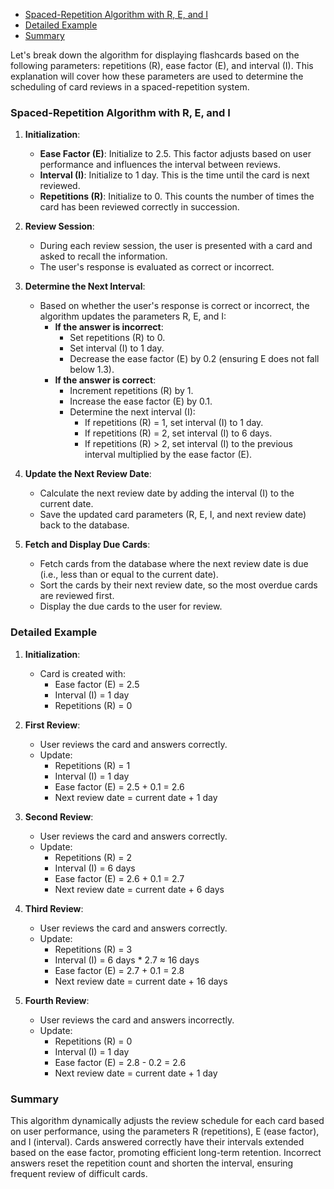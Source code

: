 - [Spaced-Repetition Algorithm with R, E, and I](#spaced-repetition-algorithm-with-r-e-and-i)
- [Detailed Example](#detailed-example)
- [Summary](#summary)

Let's break down the algorithm for displaying flashcards based on the following parameters: repetitions (R), ease factor (E), and interval (I). This explanation will cover how these parameters are used to determine the scheduling of card reviews in a spaced-repetition system.

### Spaced-Repetition Algorithm with R, E, and I

1. **Initialization**:

   - **Ease Factor (E)**: Initialize to 2.5. This factor adjusts based on user performance and influences the interval between reviews.
   - **Interval (I)**: Initialize to 1 day. This is the time until the card is next reviewed.
   - **Repetitions (R)**: Initialize to 0. This counts the number of times the card has been reviewed correctly in succession.

2. **Review Session**:

   - During each review session, the user is presented with a card and asked to recall the information.
   - The user's response is evaluated as correct or incorrect.

3. **Determine the Next Interval**:

   - Based on whether the user's response is correct or incorrect, the algorithm updates the parameters R, E, and I:
     - **If the answer is incorrect**:
       - Set repetitions (R) to 0.
       - Set interval (I) to 1 day.
       - Decrease the ease factor (E) by 0.2 (ensuring E does not fall below 1.3).
     - **If the answer is correct**:
       - Increment repetitions (R) by 1.
       - Increase the ease factor (E) by 0.1.
       - Determine the next interval (I):
         - If repetitions (R) = 1, set interval (I) to 1 day.
         - If repetitions (R) = 2, set interval (I) to 6 days.
         - If repetitions (R) > 2, set interval (I) to the previous interval multiplied by the ease factor (E).

4. **Update the Next Review Date**:

   - Calculate the next review date by adding the interval (I) to the current date.
   - Save the updated card parameters (R, E, I, and next review date) back to the database.

5. **Fetch and Display Due Cards**:
   - Fetch cards from the database where the next review date is due (i.e., less than or equal to the current date).
   - Sort the cards by their next review date, so the most overdue cards are reviewed first.
   - Display the due cards to the user for review.

### Detailed Example

1. **Initialization**:

   - Card is created with:
     - Ease factor (E) = 2.5
     - Interval (I) = 1 day
     - Repetitions (R) = 0

2. **First Review**:

   - User reviews the card and answers correctly.
   - Update:
     - Repetitions (R) = 1
     - Interval (I) = 1 day
     - Ease factor (E) = 2.5 + 0.1 = 2.6
     - Next review date = current date + 1 day

3. **Second Review**:

   - User reviews the card and answers correctly.
   - Update:
     - Repetitions (R) = 2
     - Interval (I) = 6 days
     - Ease factor (E) = 2.6 + 0.1 = 2.7
     - Next review date = current date + 6 days

4. **Third Review**:

   - User reviews the card and answers correctly.
   - Update:
     - Repetitions (R) = 3
     - Interval (I) = 6 days \* 2.7 ≈ 16 days
     - Ease factor (E) = 2.7 + 0.1 = 2.8
     - Next review date = current date + 16 days

5. **Fourth Review**:
   - User reviews the card and answers incorrectly.
   - Update:
     - Repetitions (R) = 0
     - Interval (I) = 1 day
     - Ease factor (E) = 2.8 - 0.2 = 2.6
     - Next review date = current date + 1 day

### Summary

This algorithm dynamically adjusts the review schedule for each card based on user performance, using the parameters R (repetitions), E (ease factor), and I (interval). Cards answered correctly have their intervals extended based on the ease factor, promoting efficient long-term retention. Incorrect answers reset the repetition count and shorten the interval, ensuring frequent review of difficult cards.
